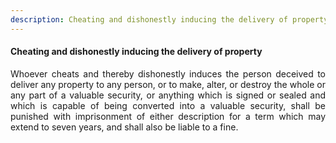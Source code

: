 ```yaml
---
description: Cheating and dishonestly inducing the delivery of property
---
```


#### Cheating and dishonestly inducing the delivery of property
<div style="text-align: justify">

Whoever cheats and thereby dishonestly induces the person deceived to deliver any property to any person, or to make, alter, or destroy the whole or any part of a valuable security, or anything which is signed or sealed and which is capable of being converted into a valuable security, shall be punished with imprisonment of either description for a term which may extend to seven years, and shall also be liable to a fine.

</div>
